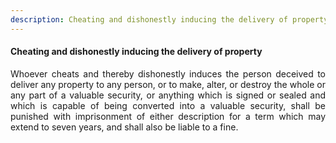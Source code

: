 ```yaml
---
description: Cheating and dishonestly inducing the delivery of property
---
```


#### Cheating and dishonestly inducing the delivery of property
<div style="text-align: justify">

Whoever cheats and thereby dishonestly induces the person deceived to deliver any property to any person, or to make, alter, or destroy the whole or any part of a valuable security, or anything which is signed or sealed and which is capable of being converted into a valuable security, shall be punished with imprisonment of either description for a term which may extend to seven years, and shall also be liable to a fine.

</div>
